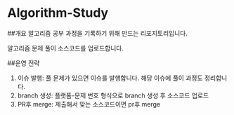 # Algorithm-Study

##개요
알고리즘 공부 과정을 기록하기 위해 만드는 리포지토리입니다.

알고리즘 문제 풀이 소스코드를 업로드합니다.

##운영 전략
1. 이슈 발행: 풀 문제가 있으면 이슈를 발행합니다. 해당 이슈에 풀이 과정도 정리합니다.
2. branch 생성: 플랫폼-문제 번호 형식으로 branch 생성 후 소스코드 업로드
3. PR후 merge: 제출해서 맞는 소스코드이면 pr후 merge
